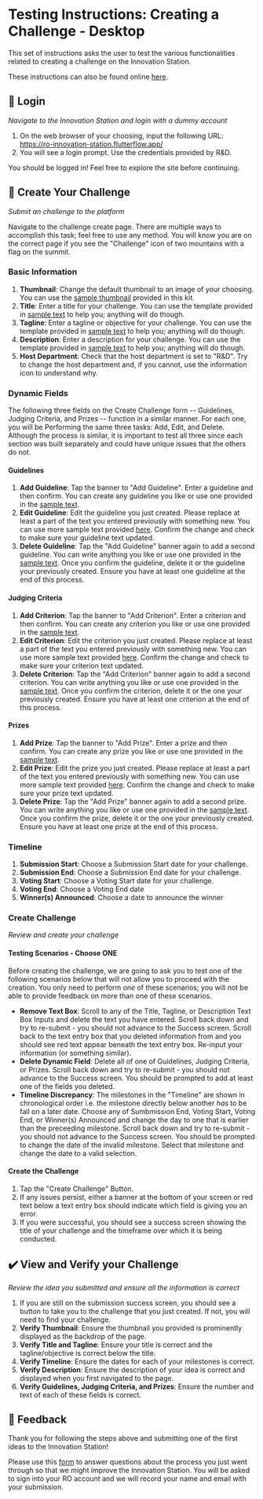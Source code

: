 # Testing Instructions: Creating a Challenge - Desktop
This set of instructions asks the user to test the various functionalities related to creating a challenge on the Innovation Station.

These instructions can also be found online [here](https://github.com/rogers-obrien-rad/innovation-station-testing/blob/main/kits/create-challenge-desktop/01_instructions.md).

## 🔑 Login
_Navigate to the Innovation Station and login with a dummy account_
1. On the web browser of your choosing, input the following URL: https://ro-innovation-station.flutterflow.app/
2. You will see a login prompt. Use the credentials provided by R&D. 

You should be logged in! Feel free to explore the site before continuing.

## 💪 Create Your Challenge
_Submit an challenge to the platform_

Navigate to the challenge create page. There are multiple ways to accomplish this task; feel free to use any method. You will know you are on the correct page if you see the "Challenge" icon of two mountains with a flag on the summit.

### Basic Information
1. **Thumbnail**: Change the default thumbnail to an image of your choosing. You can use the [sample thumbnail](https://github.com/rogers-obrien-rad/innovation-station-testing/blob/main/kits/create-challenge-desktop/03_sample_thumbnail_challenge.png) provided in this kit. 
2. **Title**: Enter a title for your challenge. You can use the template provided in [sample text](https://github.com/rogers-obrien-rad/innovation-station-testing/blob/main/kits/create-challenge-desktop/02_sample_text.txt) to help you; anything will do though.
3. **Tagline**: Enter a tagline or objective for your challenge. You can use the template provided in [sample text](https://github.com/rogers-obrien-rad/innovation-station-testing/blob/main/kits/create-challenge-desktop/02_sample_text.txt) to help you; anything will do though.
4. **Description**: Enter a description for your challenge. You can use the template provided in [sample text](https://github.com/rogers-obrien-rad/innovation-station-testing/blob/main/kits/create-challenge-desktop/02_sample_text.txt) to help you; anything will do though.
5. **Host Department**: Check that the host department is set to "R&D". Try to change the host department and, if you cannot, use the information icon to understand why.

### Dynamic Fields
The following three fields on the Create Challenge form -- Guidelines, Judging Criteria, and Prizes -- function in a similar manner. For each one, you will be Performing the same three tasks: Add, Edit, and Delete. Although the process is similar, it is important to test all three since each section was built separately and could have unique issues that the others do not. 

#### Guidelines
1. **Add Guideline**: Tap the banner to "Add Guideline". Enter a guideline and then confirm. You can create any guideline you like or use one provided in the [sample text](https://github.com/rogers-obrien-rad/innovation-station-testing/blob/main/kits/create-challenge-desktop/02_sample_text.txt).
2. **Edit Guideline**: Edit the guideline you just created. Please replace at least a part of the text you entered previously with something new. You can use more sample text provided [here](https://github.com/rogers-obrien-rad/innovation-station-testing/blob/main/kits/create-challenge-desktop/02_sample_text.txt). Confirm the change and check to make sure your guideline text updated. 
3. **Delete Guideline**: Tap the "Add Guideline" banner again to add a second guideline. You can write anything you like or use one provided in the [sample text](https://github.com/rogers-obrien-rad/innovation-station-testing/blob/main/kits/create-challenge-desktop/02_sample_text.txt). Once you confirm the guideline, delete it or the guideline your previously created. Ensure you have at least one guideline at the end of this process.

#### Judging Criteria
1. **Add Criterion**: Tap the banner to "Add Criterion". Enter a criterion and then confirm. You can create any criterion you like or use one provided in the [sample text](https://github.com/rogers-obrien-rad/innovation-station-testing/blob/main/kits/create-challenge-desktop/02_sample_text.txt).
2. **Edit Criterion**: Edit the criterion you just created. Please replace at least a part of the text you entered previously with something new. You can use more sample text provided [here](https://github.com/rogers-obrien-rad/innovation-station-testing/blob/main/kits/create-challenge-desktop/02_sample_text.txt). Confirm the change and check to make sure your criterion text updated. 
3. **Delete Criterion**: Tap the "Add Criterion" banner again to add a second criterion. You can write anything you like or use one provided in the [sample text](https://github.com/rogers-obrien-rad/innovation-station-testing/blob/main/kits/create-challenge-desktop/02_sample_text.txt). Once you confirm the criterion, delete it or the one your previously created. Ensure you have at least one criterion at the end of this process.

#### Prizes
1. **Add Prize**: Tap the banner to "Add Prize". Enter a prize and then confirm. You can create any prize you like or use one provided in the [sample text](https://github.com/rogers-obrien-rad/innovation-station-testing/blob/main/kits/create-challenge-desktop/02_sample_text.txt).
2. **Edit Prize**: Edit the prize you just created. Please replace at least a part of the text you entered previously with something new. You can use more sample text provided [here](https://github.com/rogers-obrien-rad/innovation-station-testing/blob/main/kits/create-challenge-desktop/02_sample_text.txt). Confirm the change and check to make sure your prize text updated. 
3. **Delete Prize**: Tap the "Add Prize" banner again to add a second prize. You can write anything you like or use one provided in the [sample text](https://github.com/rogers-obrien-rad/innovation-station-testing/blob/main/kits/create-challenge-desktop/02_sample_text.txt). Once you confirm the prize, delete it or the one your previously created. Ensure you have at least one prize at the end of this process.

### Timeline
1. **Submission Start**: Choose a Submission Start date for your challenge. 
2. **Submission End**: Choose a Submission End date for your challenge.
3. **Voting Start**: Choose a Voting Start date for your challenge.
4. **Voting End**: Choose a Voting End date 
5. **Winner(s) Announced**: Choose a date to announce the winner

### Create Challenge
_Review and create your challenge_

#### Testing Scenarios - Choose ONE
Before creating the challenge, we are going to ask you to test one of the following scenarios below that will not allow you to proceed with the creation. You only need to perform _one_ of these scenarios; you will not be able to provide feedback on more than one of these scenarios.
* **Remove Text Box**: Scroll to any of the Title, Tagline, or Description Text Box Inputs and delete the text you have entered. Scroll back down and try to re-submit - you should not advance to the Success screen. Scroll back to the text entry box that you deleted information from and you should see red text appear beneath the text entry box. Re-input your information (or something similar). 
* **Delete Dynamic Field**: Delete all of one of Guidelines, Judging Criteria, or Prizes. Scroll back down and try to re-submit - you should not advance to the Success screen. You should be prompted to add at least one of the fields you deleted.
* **Timeline Discrepancy**: The milestones in the "Timeline" are shown in chronological order i.e. the milestone directly below another _has_ to be fall on a later date. Choose any of Sumbmission End, Voting Start, Voting End, or Winner(s) Announced and change the day to one that is earlier than the preceeding milestone. Scroll back down and try to re-submit - you should not advance to the Success screen. You should be prompted to change the date of the invalid milestone. Select that milestone and change the date to a valid selection.

#### Create the Challenge
1. Tap the "Create Challenge" Button.
2. If any issues persist, either a banner at the bottom of your screen or red text below a text entry box should indicate which field is giving you an error. 
3. If you were successful, you should see a success screen showing the title of your challenge and the timeframe over which it is being conducted. 

## ✔️ View and Verify your Challenge
_Review the idea you submitted and ensure all the information is correct_
1. If you are still on the submission success screen, you should see a button to take you to the challenge that you just created. If not, you will need to find your challenge.
2. **Verify Thumbnail**: Ensure the thumbnail you provided is prominently displayed as the backdrop of the page.
3. **Verify Title and Tagline**: Ensure your title is correct and the tagline/objective is correct below the title.
4. **Verify Timeline**: Ensure the dates for each of your milestones is correct.
4. **Verify Description**: Ensure the description of your idea is correct and displayed when you first navigated to the page. 
5. **Verify Guidelines, Judging Criteria, and Prizes**: Ensure the number and text of each of these fields is correct. 

## 📝 Feedback
Thank you for following the steps above and submitting one of the first ideas to the Innovation Station! 

Please use this [form](https://forms.office.com/r/dgN5RjGNUv) to answer questions about the process you just went through so that we might improve the Innovation Station. You will be asked to sign into your RO account and we will record your name and email with your submission. 
